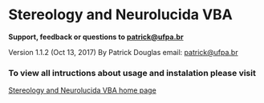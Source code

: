 # Stereology and Neurolucida VBA
								
**Support, feedback or questions to patrick@ufpa.br**

Version 1.1.2 (Oct 13, 2017) By Patrick Douglas email: patrick@ufpa.br 

### To view all intructions about usage and instalation please visit 
[Stereology and Neurolucida VBA home page](https://github.com/patrick-douglas/StereoInvestigator-Neurolucida-VBA-tools/wiki)
